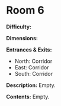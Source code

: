 # Room 6

**Difficulty:** 

**Dimensions:** 

**Entrances & Exits:**
- North: Corridor
- East: Corridor
- South: Corridor

**Description:**
Empty.

**Contents:**
Empty.